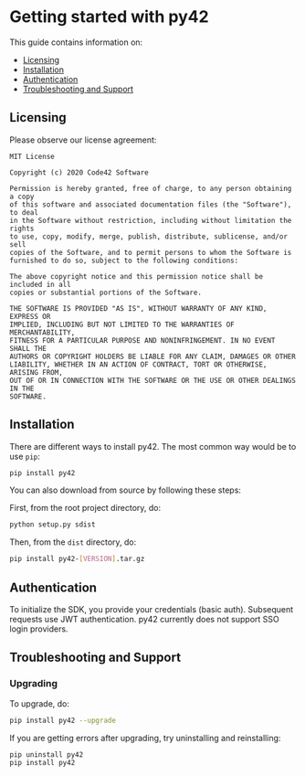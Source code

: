 # Getting started with py42

This guide contains information on:

* [Licensing](#licensing)
* [Installation](#installation)
* [Authentication](#authentication)
* [Troubleshooting and Support](#troubleshooting-and-support)

## Licensing

Please observe our license agreement:

    MIT License

    Copyright (c) 2020 Code42 Software

    Permission is hereby granted, free of charge, to any person obtaining a copy
    of this software and associated documentation files (the "Software"), to deal
    in the Software without restriction, including without limitation the rights
    to use, copy, modify, merge, publish, distribute, sublicense, and/or sell
    copies of the Software, and to permit persons to whom the Software is
    furnished to do so, subject to the following conditions:

    The above copyright notice and this permission notice shall be included in all
    copies or substantial portions of the Software.

    THE SOFTWARE IS PROVIDED "AS IS", WITHOUT WARRANTY OF ANY KIND, EXPRESS OR
    IMPLIED, INCLUDING BUT NOT LIMITED TO THE WARRANTIES OF MERCHANTABILITY,
    FITNESS FOR A PARTICULAR PURPOSE AND NONINFRINGEMENT. IN NO EVENT SHALL THE
    AUTHORS OR COPYRIGHT HOLDERS BE LIABLE FOR ANY CLAIM, DAMAGES OR OTHER
    LIABILITY, WHETHER IN AN ACTION OF CONTRACT, TORT OR OTHERWISE, ARISING FROM,
    OUT OF OR IN CONNECTION WITH THE SOFTWARE OR THE USE OR OTHER DEALINGS IN THE
    SOFTWARE.

## Installation

There are different ways to install py42. The most common way would be to use `pip`:
```bash
pip install py42
```

You can also download from source by following these steps:

First, from the root project directory, do:
```bash
python setup.py sdist
```

Then, from the `dist` directory, do:
```bash
pip install py42-[VERSION].tar.gz
```

## Authentication

To initialize the SDK, you provide your credentials (basic auth). Subsequent requests use JWT authentication.
py42 currently does not support SSO login providers.

## Troubleshooting and Support

### Upgrading

To upgrade, do:
```bash
pip install py42 --upgrade
```

If you are getting errors after upgrading, try uninstalling and reinstalling:
```bash
pip uninstall py42
pip install py42
```
